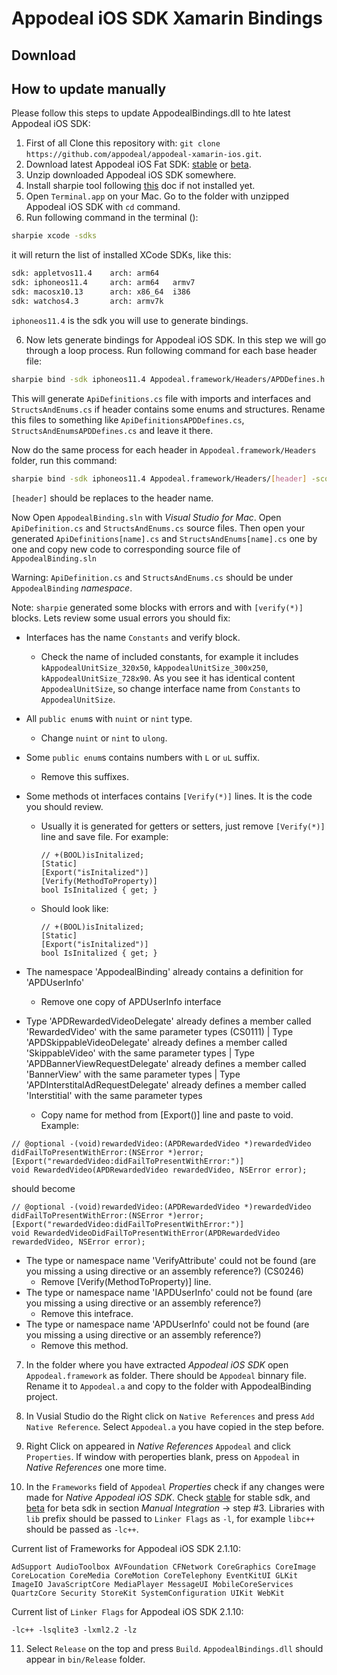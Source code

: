 # Appodeal iOS SDK Xamarin Bindings

## Download



## How to update manually

Please follow this steps to update AppodealBindings.dll to hte latest Appodeal iOS SDK:

1. First of all Clone this repository with: `git clone https://github.com/appodeal/appodeal-xamarin-ios.git`.
2. Download latest Appodeal iOS Fat SDK: [stable](https://appodeal.com/sdk/ios) or [beta](https://appodeal.com/sdk/ios_beta).
3. Unzip downloaded Appodeal iOS SDK somewhere.
4. Install sharpie tool following [this](https://docs.microsoft.com/en-us/xamarin/cross-platform/macios/binding/objective-sharpie/get-started?context=xamarin/ios) doc if not installed yet.
4. Open `Terminal.app` on your Mac. Go to the folder with unzipped Appodeal iOS SDK with `cd` command.
5. Run following command in the terminal ():

```bash
sharpie xcode -sdks
```

it will return the list of installed XCode SDKs, like this:

```bash
sdk: appletvos11.4    arch: arm64   
sdk: iphoneos11.4     arch: arm64   armv7   
sdk: macosx10.13      arch: x86_64  i386    
sdk: watchos4.3       arch: armv7k 
```

`iphoneos11.4` is the sdk you will use to generate bindings.

6. Now lets generate bindings for Appodeal iOS SDK. In this step we will go through a loop process. Run following command for each base header file:

```bash
sharpie bind -sdk iphoneos11.4 Appodeal.framework/Headers/APDDefines.h -scope Appodeal.framework/Headers -c -F .
```

This will generate `ApiDefinitions.cs` file with imports and interfaces and `StructsAndEnums.cs` if header contains some enums and structures. Rename this files to something like `ApiDefinitionsAPDDefines.cs`, `StructsAndEnumsAPDDefines.cs` and leave it there.

Now do the same process for each header in `Appodeal.framework/Headers` folder, run this command:

```bash
sharpie bind -sdk iphoneos11.4 Appodeal.framework/Headers/[header] -scope Appodeal.framework/Headers -c -F .
```

`[header]` should be replaces to the header name.


Now Open `AppodealBinding.sln` with *Visual Studio for Mac*. Open `ApiDefinition.cs` and `StructsAndEnums.cs` source files.
Then open your generated `ApiDefinitions[name].cs` and `StructsAndEnums[name].cs` one by one and copy new code to corresponding source file of `AppodealBinding.sln`

Warning: `ApiDefinition.cs` and `StructsAndEnums.cs` should be under `AppodealBinding` *namespace*.

Note: `sharpie` generated some blocks with errors and with `[verify(*)]` blocks. Lets review some usual errors you should fix:
+ Interfaces has the name `Constants` and verify block.
   * Check the name of included constants, for example it includes `kAppodealUnitSize_320x50`, `kAppodealUnitSize_300x250`, `kAppodealUnitSize_728x90`. As you see it has identical content `AppodealUnitSize`, so change interface name from `Constants` to `AppodealUnitSize`.
+ All `public enum`s with `nuint` or `nint` type.
   * Change `nuint` or `nint` to `ulong`.
+ Some `public enum`s contains numbers with `L` or `uL` suffix.
   * Remove this suffixes.
+ Some methods ot interfaces contains `[Verify(*)]` lines. It is the code you should review.
   * Usually it is generated for getters or setters, just remove `[Verify(*)]` line and save file. For example:
        
        ```
        // +(BOOL)isInitalized;
        [Static]
        [Export("isInitalized")]
        [Verify(MethodToProperty)]
        bool IsInitalized { get; }
        ```

   * Should look like:
        
        ```
        // +(BOOL)isInitalized;
        [Static]
        [Export("isInitalized")]
        bool IsInitalized { get; }
        ```

+ The namespace 'AppodealBinding' already contains a definition for 'APDUserInfo'
  * Remove one copy of APDUserInfo interface

+ Type 'APDRewardedVideoDelegate' already defines a member called 'RewardedVideo' with the same parameter types (CS0111) | Type 'APDSkippableVideoDelegate' already defines a member called 'SkippableVideo' with the same parameter types | Type 'APDBannerViewRequestDelegate' already defines a member called 'BannerView' with the same parameter types | Type 'APDInterstitalAdRequestDelegate' already defines a member called 'Interstitial' with the same parameter types
   * Copy name for method from [Export()] line and paste to void. Example:
        
```
// @optional -(void)rewardedVideo:(APDRewardedVideo *)rewardedVideo didFailToPresentWithError:(NSError *)error;
[Export("rewardedVideo:didFailToPresentWithError:")]
void RewardedVideo(APDRewardedVideo rewardedVideo, NSError error);
```

should become 

```
// @optional -(void)rewardedVideo:(APDRewardedVideo *)rewardedVideo didFailToPresentWithError:(NSError *)error;
[Export("rewardedVideo:didFailToPresentWithError:")]
void RewardedVideoDidFailToPresentWithError(APDRewardedVideo rewardedVideo, NSError error);
```

+ The type or namespace name 'VerifyAttribute' could not be found (are you missing a using directive or an assembly reference?) (CS0246)
   * Remove [Verify(MethodToProperty)] line.
+ The type or namespace name 'IAPDUserInfo' could not be found (are you missing a using directive or an assembly reference?) 
   * Remove this intefrace.
+ The type or namespace name 'APDUserInfo' could not be found (are you missing a using directive or an assembly reference?)
   * Remove this method.

7. In the folder where you have extracted *Appodeal iOS SDK* open `Appodeal.framework` as folder. There should be `Appodeal`
binnary file. Rename it to `Appodeal.a` and copy to the folder with AppodealBinding project.

8. In Vusial Studio do the Right click on `Native References` and press `Add Native Reference`. Select `Appodeal.a` you have copied in the step before.

9. Right Click on appeared in *Native References* `Appodeal` and click `Properties`. If window with peroperties blank, press on `Appodeal` in *Native References* one more time.

10. In the `Frameworks` field of `Appodeal` *Properties* check if any changes were made for *Native Appodeal iOS SDK*. Check [stable](https://appodeal.com/sdk/ios) for stable sdk, and [beta](https://appodeal.com/sdk/ios_beta) for beta sdk in section *Manual Integration* -> step #3. Libraries with `lib` prefix should be passed to `Linker Flags` as `-l`, for example `libc++` should be passed as `-lc++`.

Current list of Frameworks for Appodeal iOS SDK 2.1.10:

`AdSupport AudioToolbox AVFoundation CFNetwork CoreGraphics CoreImage CoreLocation CoreMedia CoreMotion CoreTelephony EventKitUI GLKit ImageIO JavaScriptCore MediaPlayer MessageUI MobileCoreServices QuartzCore Security StoreKit SystemConfiguration UIKit WebKit`

Current list of `Linker Flags` for Appodeal iOS SDK 2.1.10:

`-lc++ -lsqlite3 -lxml2.2 -lz`

11. Select `Release` on the top and press `Build`. `AppodealBindings.dll` should appear in `bin/Release` folder.
